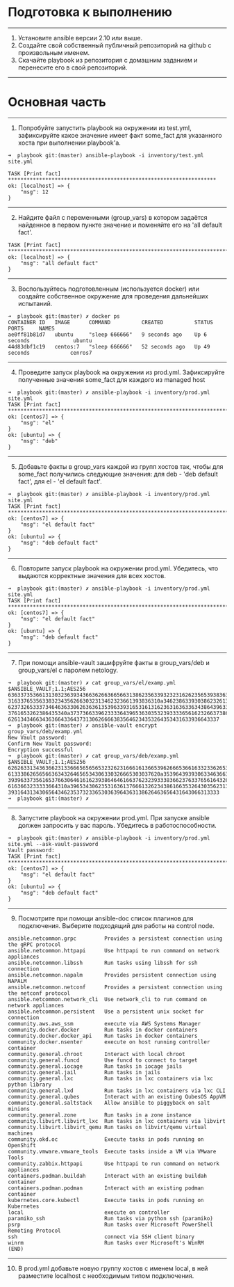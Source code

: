 # Подготовка к выполнению
______________________________________
1. Установите ansible версии 2.10 или выше.
2. Создайте свой собственный публичный репозиторий на github с произвольным именем.
3. Скачайте playbook из репозитория с домашним заданием и перенесите его в свой репозиторий.<br/>
__________________________________________
# Основная часть

_________________________________________
1. Попробуйте запустить playbook на окружении из test.yml, зафиксируйте какое значение имеет факт some_fact для указанного хоста при выполнении playbook'a.<br>
```
➜  playbook git:(master) ansible-playbook -i inventory/test.yml site.yml

TASK [Print fact] *******************************************************************
ok: [localhost] => {
    "msg": 12
}
```
__________________________________________
2. Найдите файл с переменными (group_vars) в котором задаётся найденное в первом пункте значение и поменяйте его на 'all default fact'.
```
TASK [Print fact] ******************************************************************************************************************************
ok: [localhost] => {
    "msg": "all default fact"
}
```
___________________________________________
3. Воспользуйтесь подготовленным (используется docker) или создайте собственное окружение для проведения дальнейших испытаний.
```
➜  playbook git:(master) ✗ docker ps
CONTAINER ID   IMAGE      COMMAND          CREATED          STATUS          PORTS     NAMES
ae0ff81b81d7   ubuntu     "sleep 666666"   9 seconds ago    Up 6 seconds              ubuntu
44d83dbf1c19   centos:7   "sleep 666666"   52 seconds ago   Up 49 seconds             cenros7
```
_________________________________________________
4. Проведите запуск playbook на окружении из prod.yml. Зафиксируйте полученные значения some_fact для каждого из managed host
```
➜  playbook git:(master) ✗ ansible-playbook -i inventory/prod.yml site.yml
TASK [Print fact] ****************************************************************************************************************************************************************************************************************
ok: [centos7] => {
    "msg": "el"
}
ok: [ubuntu] => {
    "msg": "deb"
}
```
______________________________________________
5. Добавьте факты в group_vars каждой из групп хостов так, чтобы для some_fact получились следующие значения: для deb - 'deb default fact', для el - 'el default fact'.
```
➜  playbook git:(master) ✗ ansible-playbook -i inventory/prod.yml site.yml
TASK [Print fact] ****************************************************************************************************************************************************************************************************************
ok: [centos7] => {
    "msg": "el default fact"
}
ok: [ubuntu] => {
    "msg": "deb default fact"
}
```
________________________________________________
6. Повторите запуск playbook на окружении prod.yml. Убедитесь, что выдаются корректные значения для всех хостов.
```
➜  playbook git:(master) ✗ ansible-playbook -i inventory/prod.yml site.yml
TASK [Print fact] ****************************************************************************************************************************************************************************************************************
ok: [centos7] => {
    "msg": "el default fact"
}
ok: [ubuntu] => {
    "msg": "deb default fact"
}
```
________________________________________________
7. При помощи ansible-vault зашифруйте факты в group_vars/deb и group_vars/el с паролем netology.
```
➜  playbook git:(master) ✗ cat group_vars/el/examp.yml                  
$ANSIBLE_VAULT;1.1;AES256
63633735366131303236393436636266366566313862356339323231626235653938363139333332
3163376535633832343562663032313462323661393836310a346238633930386232613764386661
62373265333734646363306263636135396339316531613162363163633634386439633830653963
3761653262386435340a373736633962333364396536303532393333656162326637386536353630
62613434663436366433643731306266663835646234353264353431633936643337
➜  playbook git:(master) ✗ ansible-vault encrypt group_vars/deb/examp.yml 
New Vault password: 
Confirm New Vault password: 
Encryption successful
➜  playbook git:(master) ✗ cat group_vars/deb/examp.yml
$ANSIBLE_VAULT;1.1;AES256
62626331343636623133666565656532326231666161366539626665366163323362653532336539
6133386265656636343264656534306330326665303037620a353964393930633463663261373965
39396337356165376630646161623938646461663762323933383662376337656164326538303139
6163663233333664310a396534306235316361376661326234386166353264303562313536663365
39316431343065643462353732336530363964363138626463656431643066313333
➜  playbook git:(master) ✗ 
```
___________________________________________________
8. Запустите playbook на окружении prod.yml. При запуске ansible должен запросить у вас пароль. Убедитесь в работоспособности.
```
➜  playbook git:(master) ✗ ansible-playbook -i inventory/prod.yml site.yml --ask-vault-password
Vault password: 
TASK [Print fact] ****************************************************************************************************************************************************************************************************************
ok: [centos7] => {
    "msg": "el default fact"
}
ok: [ubuntu] => {
    "msg": "deb default fact"
}
```
_____________________________________________________
9. Посмотрите при помощи ansible-doc список плагинов для подключения. Выберите подходящий для работы на control node.
```
ansible.netcommon.grpc         Provides a persistent connection using the gRPC protocol                                                                     
ansible.netcommon.httpapi      Use httpapi to run command on network appliances                                                                             
ansible.netcommon.libssh       Run tasks using libssh for ssh connection                                                                                    
ansible.netcommon.napalm       Provides persistent connection using NAPALM                                                                                  
ansible.netcommon.netconf      Provides a persistent connection using the netconf protocol                                                                  
ansible.netcommon.network_cli  Use network_cli to run command on network appliances                                                                         
ansible.netcommon.persistent   Use a persistent unix socket for connection                                                                                  
community.aws.aws_ssm          execute via AWS Systems Manager                                                                                              
community.docker.docker        Run tasks in docker containers                                                                                               
community.docker.docker_api    Run tasks in docker containers                                                                                               
community.docker.nsenter       execute on host running controller container                                                                                 
community.general.chroot       Interact with local chroot                                                                                                   
community.general.funcd        Use funcd to connect to target                                                                                               
community.general.iocage       Run tasks in iocage jails                                                                                                    
community.general.jail         Run tasks in jails                                                                                                           
community.general.lxc          Run tasks in lxc containers via lxc python library                                                                           
community.general.lxd          Run tasks in lxc containers via lxc CLI                                                                                      
community.general.qubes        Interact with an existing QubesOS AppVM                                                                                      
community.general.saltstack    Allow ansible to piggyback on salt minions                                                                                   
community.general.zone         Run tasks in a zone instance                                                                                                 
community.libvirt.libvirt_lxc  Run tasks in lxc containers via libvirt                                                                                      
community.libvirt.libvirt_qemu Run tasks on libvirt/qemu virtual machines                                                                                   
community.okd.oc               Execute tasks in pods running on OpenShift                                                                                   
community.vmware.vmware_tools  Execute tasks inside a VM via VMware Tools                                                                                   
community.zabbix.httpapi       Use httpapi to run command on network appliances                                                                             
containers.podman.buildah      Interact with an existing buildah container                                                                                  
containers.podman.podman       Interact with an existing podman container                                                                                   
kubernetes.core.kubectl        Execute tasks in pods running on Kubernetes                                                                                  
local                          execute on controller                                                                                                        
paramiko_ssh                   Run tasks via python ssh (paramiko)                                                                                          
psrp                           Run tasks over Microsoft PowerShell Remoting Protocol                                                                        
ssh                            connect via SSH client binary                                                                                                
winrm                          Run tasks over Microsoft's WinRM                                                                                             
(END)
```
_________________________________________________
10. В prod.yml добавьте новую группу хостов с именем local, в ней разместите localhost с необходимым типом подключения.
 

